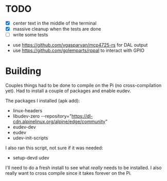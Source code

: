 
# TODO

- [x] center text in the middle of the terminal
- [x] massive cleanup when the tests are done
- [ ] write some tests

- use https://github.com/vgasparyan/mcp4725-rs for DAL output
- use https://github.com/golemparts/rppal to interact with GPIO

# Building

Couples things had to be done to compile on the Pi (no cross-compilation yet). Had to install a couple of packages and enable eudev.

The packages I installed (apk add):
  - linux-headers
  - libudev-zero --repository="https://dl-cdn.alpinelinux.org/alpine/edge/community"
  - eudev-dev
  - eudev
  - udev-init-scripts

I also ran this script, not sure if it was needed:
  - setup-devd udev


I'll need to do a fresh install to see what *really* needs to be installed. I also really want to cross compile since it takes forever on the Pi.

